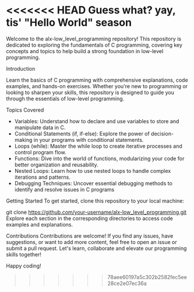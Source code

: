 <<<<<<< HEAD
Guess what? yay, tis' "Hello World" season
=======
Welcome to the alx-low_level_programming repository! This repository is dedicated to exploring the fundamentals of C programming, covering key concepts and topics to help build a strong foundation in low-level programming.

Introduction

Learn the basics of C programming with comprehensive explanations, code examples, and hands-on exercises. Whether you're new to programming or looking to sharpen your skills, this repository is designed to guide you through the essentials of low-level programming.

Topics Covered
- Variables: Understand how to declare and use variables to store and manipulate data in C.
- Conditional Statements (if, if-else): Explore the power of decision-making in your programs with conditional statements.
- Loops (while): Master the while loop to create iterative processes and control program flow.
- Functions: Dive into the world of functions, modularizing your code for better organization and reusability.
- Nested Loops: Learn how to use nested loops to handle complex iterations and patterns.
- Debugging Techniques: Uncover essential debugging methods to identify and resolve issues in C programs

Getting Started
To get started, clone this repository to your local machine:

git clone https://github.com/your-username/alx-low_level_programming.git
Explore each section in the corresponding directories to access code examples and explanations.

Contributions
Contributions are welcome! If you find any issues, have suggestions, or want to add more content, feel free to open an issue or submit a pull request. Let's learn, collaborate and elevate our programming skills together!

Happy coding!
>>>>>>> 78aee60197a5c302b2582fec5ee28ce2e07ec36a
